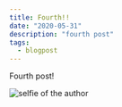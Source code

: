 ```yaml
---
title: Fourth!!
date: "2020-05-31"
description: "fourth post"
tags:
  - blogpost
---
```


Fourth post!

<img data-src="/img/social.jpg" title="it's me!" alt="selfie of the author">